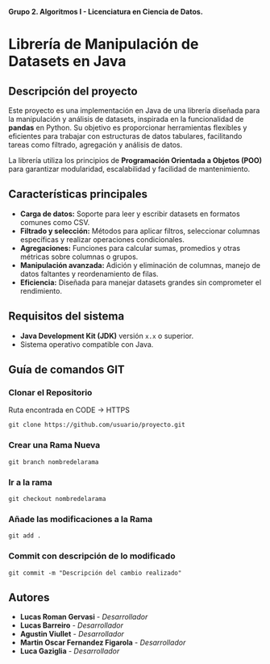 **Grupo 2. Algoritmos I - Licenciatura en Ciencia de Datos.**

# **Librería de Manipulación de Datasets en Java**

## **Descripción del proyecto**
Este proyecto es una implementación en Java de una librería diseñada para la manipulación y análisis de datasets, inspirada en la funcionalidad de **pandas** en Python. Su objetivo es proporcionar herramientas flexibles y eficientes para trabajar con estructuras de datos tabulares, facilitando tareas como filtrado, agregación y análisis de datos.

La librería utiliza los principios de **Programación Orientada a Objetos (POO)** para garantizar modularidad, escalabilidad y facilidad de mantenimiento.

## **Características principales**
- **Carga de datos:** Soporte para leer y escribir datasets en formatos comunes como CSV.  
- **Filtrado y selección:** Métodos para aplicar filtros, seleccionar columnas específicas y realizar operaciones condicionales.  
- **Agregaciones:** Funciones para calcular sumas, promedios y otras métricas sobre columnas o grupos.  
- **Manipulación avanzada:** Adición y eliminación de columnas, manejo de datos faltantes y reordenamiento de filas.  
- **Eficiencia:** Diseñada para manejar datasets grandes sin comprometer el rendimiento.  

## **Requisitos del sistema**
- **Java Development Kit (JDK)** versión `x.x` o superior.  
- Sistema operativo compatible con Java.


## Guía de comandos GIT
### Clonar el Repositorio
Ruta encontrada en CODE -> HTTPS
```
git clone https://github.com/usuario/proyecto.git
```
### Crear una Rama Nueva
```
git branch nombredelarama
```
### Ir a la rama
```
git checkout nombredelarama

```

### Añade las modificaciones a la Rama
```
git add .
```

### Commit con descripción de lo modificado
```
git commit -m "Descripción del cambio realizado"
```

###

## **Autores**
- **Lucas Roman Gervasi** - *Desarrollador*  
- **Lucas Barreiro** - *Desarrollador*  
- **Agustin Viullet** - *Desarrollador*  
- **Martin Oscar Fernandez Figarola** - *Desarrollador*  
- **Luca Gaziglia** - *Desarrollador*  
